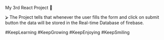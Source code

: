 My 3rd React Project 🙂

⮚ The Project tells that whenever the user fills the form and click on submit button the data will be stored in the Real-time Database of firebase.

#KeepLearning #KeepGrowing #KeepEnjoying #KeepSmiling